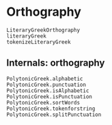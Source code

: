 #  Orthography

```@docs
LiteraryGreekOrthography
literaryGreek
tokenizeLiteraryGreek
```

## Internals: orthography

```@docs
PolytonicGreek.alphabetic
PolytonicGreek.punctuation
PolytonicGreek.isAlphabetic
PolytonicGreek.isPunctuation
PolytonicGreek.sortWords
PolytonicGreek.tokenforstring
PolytonicGreek.splitPunctuation
```
